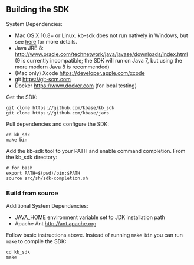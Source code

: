 ## Building the SDK

System Dependencies:

 - Mac OS X 10.8+ or Linux. kb-sdk does not run natively in Windows, but see [here](doc/FAQ.md#windows) for more details.
 - Java JRE 8: http://www.oracle.com/technetwork/java/javase/downloads/index.html (9 is currently incompatible; the SDK will run on Java 7, but using the more modern Java 8 is recommended)
 - (Mac only) Xcode https://developer.apple.com/xcode
 - git https://git-scm.com
 - Docker https://www.docker.com (for local testing)

Get the SDK:

    git clone https://github.com/kbase/kb_sdk
    git clone https://github.com/kbase/jars

Pull dependencies and configure the SDK:

    cd kb_sdk
    make bin

Add the kb-sdk tool to your PATH and enable command completion.  From the kb_sdk directory:

    # for bash
    export PATH=$(pwd)/bin:$PATH
    source src/sh/sdk-completion.sh

### Build from source

Additional System Dependencies:

- JAVA_HOME environment variable set to JDK installation path
- Apache Ant http://ant.apache.org

Follow basic instructions above.  Instead of running `make bin` you can run `make` to compile the SDK:

    cd kb_sdk
    make
